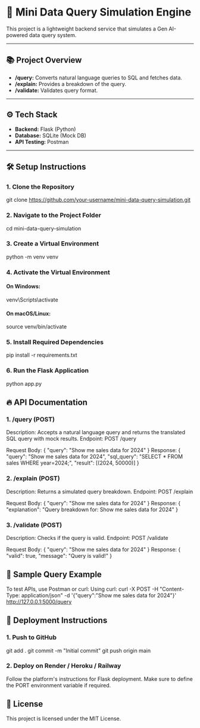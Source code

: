 # 🚀 Mini Data Query Simulation Engine

This project is a lightweight backend service that simulates a Gen AI-powered data query system.

---

## 📚 Project Overview
- **/query:** Converts natural language queries to SQL and fetches data.
- **/explain:** Provides a breakdown of the query.
- **/validate:** Validates query format.

---

## ⚙️ Tech Stack
- **Backend:** Flask (Python)
- **Database:** SQLite (Mock DB)
- **API Testing:** Postman

---

## 🛠️ Setup Instructions

### 1. Clone the Repository
git clone https://github.com/your-username/mini-data-query-simulation.git

### 2. Navigate to the Project Folder
cd mini-data-query-simulation

### 3. Create a Virtual Environment
python -m venv venv

### 4. Activate the Virtual Environment
#### On Windows:
venv\Scripts\activate
#### On macOS/Linux:
source venv/bin/activate

### 5. Install Required Dependencies
pip install -r requirements.txt

### 6. Run the Flask Application
python app.py

## 🔥 API Documentation
### 1. /query (POST)
Description: Accepts a natural language query and returns the translated SQL query with mock results.
Endpoint:
POST /query

Request Body:
{
  "query": "Show me sales data for 2024"
}
Response:
{
  "query": "Show me sales data for 2024",
  "sql_query": "SELECT * FROM sales WHERE year=2024;",
  "result": [(2024, 50000)]
}

### 2. /explain (POST)
Description: Returns a simulated query breakdown.
Endpoint:
POST /explain

Request Body:
{
  "query": "Show me sales data for 2024"
}
Response:
{
  "explanation": "Query breakdown for: Show me sales data for 2024"
}

### 3. /validate (POST)
Description: Checks if the query is valid.
Endpoint:
POST /validate

Request Body:
{
  "query": "Show me sales data for 2024"
}
Response:
{
  "valid": true,
  "message": "Query is valid!"
}

## 📝 Sample Query Example
To test APIs, use Postman or curl:
Using curl:
curl -X POST -H "Content-Type: application/json" -d '{"query":"Show me sales data for 2024"}' http://127.0.0.1:5000/query

## 🚀 Deployment Instructions
### 1. Push to GitHub
git add .
git commit -m "Initial commit"
git push origin main

### 2. Deploy on Render / Heroku / Railway
Follow the platform's instructions for Flask deployment.
Make sure to define the PORT environment variable if required.

## 📄 License
This project is licensed under the MIT License.
